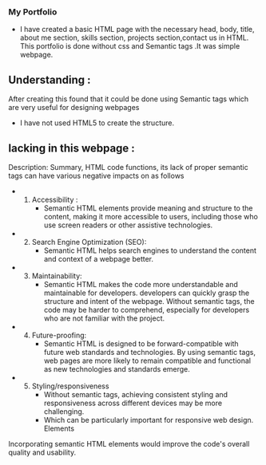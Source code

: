 ### My Portfolio 
- I have created a basic HTML page with the necessary head, body, title,  about me section, skills section, projects section,contact us in HTML. This portfolio is done without css and Semantic tags .It was simple webpage. 
## Understanding :
 After creating this found that it could be done using Semantic tags which are very useful for designing webpages 
 - I have not used HTML5 to create the structure. 
## lacking in this webpage :
Description:
Summary, HTML code functions, its lack of proper semantic tags can have various negative impacts on  as follows 
- 1. Accessibility : 
     - Semantic HTML elements provide meaning and structure to the content, making it more accessible to users,   including those who use screen readers or other assistive technologies. 
- 2. Search Engine Optimization (SEO):
     - Semantic HTML helps search engines to understand the content and context of a webpage better.
- 3. Maintainability:
     - Semantic HTML makes the code more understandable and maintainable for developers. developers can quickly grasp the structure and intent of the webpage. Without semantic tags, the code may be harder to comprehend, especially for developers who are not familiar with the project.
- 4. Future-proofing:
     - Semantic HTML is designed to be forward-compatible with future web standards and technologies. By using semantic tags, web pages are more likely to remain compatible and functional as new technologies and standards emerge. 
- 5. Styling/responsiveness
     - Without semantic tags, achieving consistent styling and responsiveness across different devices may be more challenging.
     - Which can be particularly important for responsive web design. Elements

 Incorporating semantic HTML elements would improve the code's overall quality and usability.
     